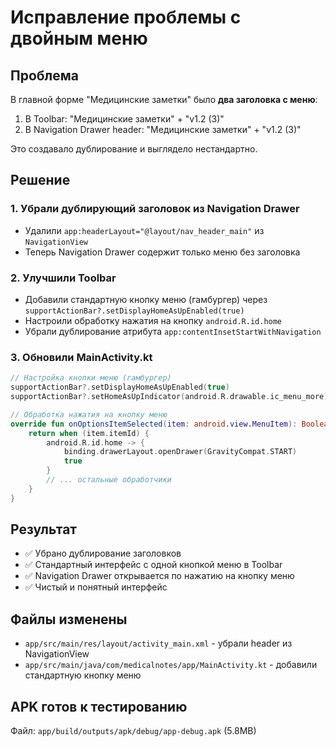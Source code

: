 # Исправление проблемы с двойным меню

## Проблема
В главной форме "Медицинские заметки" было **два заголовка с меню**:
1. В Toolbar: "Медицинские заметки" + "v1.2 (3)"
2. В Navigation Drawer header: "Медицинские заметки" + "v1.2 (3)"

Это создавало дублирование и выглядело нестандартно.

## Решение

### 1. Убрали дублирующий заголовок из Navigation Drawer
- Удалили `app:headerLayout="@layout/nav_header_main"` из `NavigationView`
- Теперь Navigation Drawer содержит только меню без заголовка

### 2. Улучшили Toolbar
- Добавили стандартную кнопку меню (гамбургер) через `supportActionBar?.setDisplayHomeAsUpEnabled(true)`
- Настроили обработку нажатия на кнопку `android.R.id.home`
- Убрали дублирование атрибута `app:contentInsetStartWithNavigation`

### 3. Обновили MainActivity.kt
```kotlin
// Настройка кнопки меню (гамбургер)
supportActionBar?.setDisplayHomeAsUpEnabled(true)
supportActionBar?.setHomeAsUpIndicator(android.R.drawable.ic_menu_more)

// Обработка нажатия на кнопку меню
override fun onOptionsItemSelected(item: android.view.MenuItem): Boolean {
    return when (item.itemId) {
        android.R.id.home -> {
            binding.drawerLayout.openDrawer(GravityCompat.START)
            true
        }
        // ... остальные обработчики
    }
}
```

## Результат
- ✅ Убрано дублирование заголовков
- ✅ Стандартный интерфейс с одной кнопкой меню в Toolbar
- ✅ Navigation Drawer открывается по нажатию на кнопку меню
- ✅ Чистый и понятный интерфейс

## Файлы изменены
- `app/src/main/res/layout/activity_main.xml` - убрали header из NavigationView
- `app/src/main/java/com/medicalnotes/app/MainActivity.kt` - добавили стандартную кнопку меню

## APK готов к тестированию
Файл: `app/build/outputs/apk/debug/app-debug.apk` (5.8MB) 